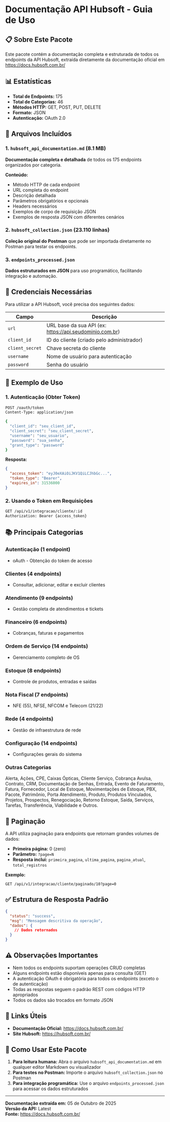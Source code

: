 # Documentação API Hubsoft - Guia de Uso

## 📋 Sobre Este Pacote

Este pacote contém a documentação completa e estruturada de todos os endpoints da API Hubsoft, extraída diretamente da documentação oficial em https://docs.hubsoft.com.br/

## 📊 Estatísticas

- **Total de Endpoints:** 175
- **Total de Categorias:** 46
- **Métodos HTTP:** GET, POST, PUT, DELETE
- **Formato:** JSON
- **Autenticação:** OAuth 2.0

## 📁 Arquivos Incluídos

### 1. `hubsoft_api_documentation.md` (8.1 MB)
**Documentação completa e detalhada** de todos os 175 endpoints organizados por categoria.

**Conteúdo:**
- Método HTTP de cada endpoint
- URL completa do endpoint
- Descrição detalhada
- Parâmetros obrigatórios e opcionais
- Headers necessários
- Exemplos de corpo de requisição JSON
- Exemplos de resposta JSON com diferentes cenários

### 2. `hubsoft_collection.json` (23.110 linhas)
**Coleção original do Postman** que pode ser importada diretamente no Postman para testar os endpoints.

### 3. `endpoints_processed.json`
**Dados estruturados em JSON** para uso programático, facilitando integração e automação.

## 🔐 Credenciais Necessárias

Para utilizar a API Hubsoft, você precisa dos seguintes dados:

| Campo | Descrição |
|-------|-----------|
| `url` | URL base da sua API (ex: https://api.seudominio.com.br) |
| `client_id` | ID do cliente (criado pelo administrador) |
| `client_secret` | Chave secreta do cliente |
| `username` | Nome de usuário para autenticação |
| `password` | Senha do usuário |

## 🚀 Exemplo de Uso

### 1. Autenticação (Obter Token)

```bash
POST /oauth/token
Content-Type: application/json

{
  "client_id": "seu_client_id",
  "client_secret": "seu_client_secret",
  "username": "seu_usuario",
  "password": "sua_senha",
  "grant_type": "password"
}
```

**Resposta:**
```json
{
  "access_token": "eyJ0eXAiOiJKV1QiLCJhbGc...",
  "token_type": "Bearer",
  "expires_in": 31536000
}
```

### 2. Usando o Token em Requisições

```bash
GET /api/v1/integracao/cliente/:id
Authorization: Bearer {access_token}
```

## 📚 Principais Categorias

### Autenticação (1 endpoint)
- oAuth - Obtenção do token de acesso

### Clientes (4 endpoints)
- Consultar, adicionar, editar e excluir clientes

### Atendimento (9 endpoints)
- Gestão completa de atendimentos e tickets

### Financeiro (6 endpoints)
- Cobranças, faturas e pagamentos

### Ordem de Serviço (14 endpoints)
- Gerenciamento completo de OS

### Estoque (8 endpoints)
- Controle de produtos, entradas e saídas

### Nota Fiscal (7 endpoints)
- NFE (55), NFSE, NFCOM e Telecom (21/22)

### Rede (4 endpoints)
- Gestão de infraestrutura de rede

### Configuração (14 endpoints)
- Configurações gerais do sistema

### Outras Categorias
Alerta, Ações, CPE, Caixas Ópticas, Cliente Serviço, Cobrança Avulsa, Contrato, CRM, Documentação de Senhas, Entrada, Evento de Faturamento, Fatura, Fornecedor, Local de Estoque, Movimentações de Estoque, PBX, Pacote, Patrimônio, Porta Atendimento, Produto, Produtos Vínculados, Projetos, Prospectos, Renegociação, Retorno Estoque, Saída, Serviços, Tarefas, Transferência, Viabilidade e Outros.

## 📖 Paginação

A API utiliza paginação para endpoints que retornam grandes volumes de dados:

- **Primeira página:** 0 (zero)
- **Parâmetro:** `?page=N`
- **Resposta inclui:** `primeira_pagina`, `ultima_pagina`, `pagina_atual`, `total_registros`

**Exemplo:**
```
GET /api/v1/integracao/cliente/paginado/10?page=0
```

## ✅ Estrutura de Resposta Padrão

```json
{
  "status": "success",
  "msg": "Mensagem descritiva da operação",
  "dados": {
    // Dados retornados
  }
}
```

## ⚠️ Observações Importantes

- Nem todos os endpoints suportam operações CRUD completas
- Alguns endpoints estão disponíveis apenas para consulta (GET)
- A autenticação OAuth é obrigatória para todos os endpoints (exceto o de autenticação)
- Todas as respostas seguem o padrão REST com códigos HTTP apropriados
- Todos os dados são trocados em formato JSON

## 🔗 Links Úteis

- **Documentação Oficial:** https://docs.hubsoft.com.br/
- **Site Hubsoft:** https://hubsoft.com.br/

## 📝 Como Usar Este Pacote

1. **Para leitura humana:** Abra o arquivo `hubsoft_api_documentation.md` em qualquer editor Markdown ou visualizador
2. **Para testes no Postman:** Importe o arquivo `hubsoft_collection.json` no Postman
3. **Para integração programática:** Use o arquivo `endpoints_processed.json` para acessar os dados estruturados

---

**Documentação extraída em:** 05 de Outubro de 2025  
**Versão da API:** Latest  
**Fonte:** https://docs.hubsoft.com.br/

